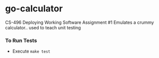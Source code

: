 # go-calculator
CS-496 Deploying Working Software Assignment #1 
Emulates a crummy calculator.. used to teach unit testing 

### To Run Tests
* Execute `make test`
